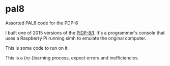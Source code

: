 # pal8
Assorted PAL8 code for the PDP-8

I built one of 2015 versions of the [PiDP-8/I](https://obsolescence.wixsite.com/obsolescence/pidp-8).  It's a programmer's console that uses a Raspberry Pi running simh to emulate the original computer.

This is some code to run on it.

This is a (re-)learning process, expect errors and inefficiencies.



